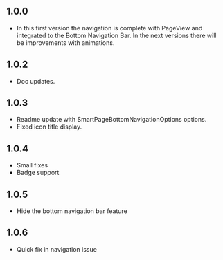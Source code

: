 ## 1.0.0

* In this first version the navigation is complete with PageView and integrated to the Bottom Navigation Bar. In the next versions there will be improvements with animations.

## 1.0.2

* Doc updates.

## 1.0.3

* Readme update with SmartPageBottomNavigationOptions options.
* Fixed icon title display.

## 1.0.4

* Small fixes
* Badge support

## 1.0.5

* Hide the bottom navigation bar feature

## 1.0.6

* Quick fix in navigation issue